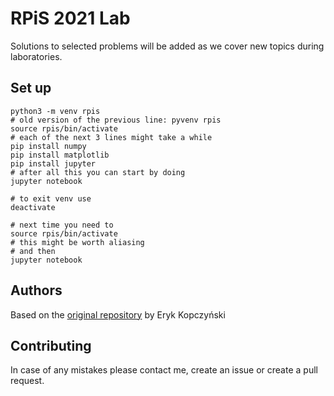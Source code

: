 # RPiS 2021 Lab

Solutions to selected problems will be added as we cover new topics during laboratories.

## Set up

```
python3 -m venv rpis
# old version of the previous line: pyvenv rpis
source rpis/bin/activate
# each of the next 3 lines might take a while
pip install numpy
pip install matplotlib
pip install jupyter
# after all this you can start by doing
jupyter notebook
```

```
# to exit venv use
deactivate
```

```
# next time you need to 
source rpis/bin/activate
# this might be worth aliasing
# and then
jupyter notebook
```

## Authors

Based on the [original repository](https://github.com/eryxcc/rpis2018) by Eryk Kopczyński

## Contributing

In case of any mistakes please contact me, create an issue or create a pull request.